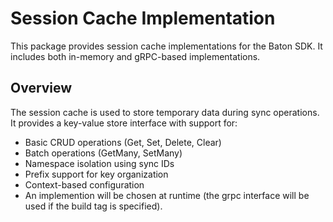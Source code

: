 # Session Cache Implementation

This package provides session cache implementations for the Baton SDK. It includes both in-memory and gRPC-based implementations.

## Overview

The session cache is used to store temporary data during sync operations. It provides a key-value store interface with support for:

- Basic CRUD operations (Get, Set, Delete, Clear)
- Batch operations (GetMany, SetMany)
- Namespace isolation using sync IDs
- Prefix support for key organization
- Context-based configuration
- An implemention will be chosen at runtime (the grpc interface will be used if the build tag is specified).